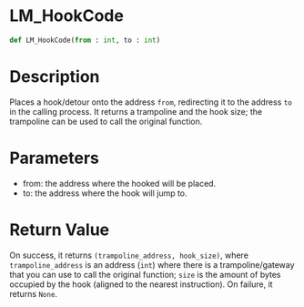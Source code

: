 # LM_HookCode

```python
def LM_HookCode(from : int, to : int)
```

# Description

Places a hook/detour onto the address `from`, redirecting it to the address `to` in the calling process. It returns a trampoline and the hook size; the trampoline can be used to call the original function.

# Parameters

- from: the address where the hooked will be placed.
- to: the address where the hook will jump to.

# Return Value

On success, it returns `(trampoline_address, hook_size)`, where `trampoline_address` is an address (`int`) where there is a trampoline/gateway that you can use to call the original function; `size` is the amount of bytes occupied by the hook (aligned to the nearest instruction). On failure, it returns `None`.

